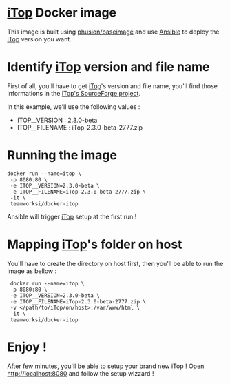 # [iTop](http://www.combodo.com/itop) Docker image

This image is built using [phusion/baseimage](https://hub.docker.com/r/phusion/baseimage/) and use [Ansible](https://www.ansible.com/) to deploy the [iTop](http://www.combodo.com/itop) version you want.


# Identify [iTop](http://www.combodo.com/itop) version and file name

First of all, you'll have to get [iTop](http://www.combodo.com/itop)'s version and file name, you'll find those informations in the [iTop's SourceForge project](https://sourceforge.net/projects/itop/files/itop/).

In this example, we'll use the following values :

* ITOP__VERSION : 2.3.0-beta
* ITOP__FILENAME : iTop-2.3.0-beta-2777.zip

# Running the image

    docker run --name=itop \
     -p 8080:80 \
     -e ITOP__VERSION=2.3.0-beta \
     -e ITOP__FILENAME=iTop-2.3.0-beta-2777.zip \
     -it \
     teamworksi/docker-itop
 
 Ansible will trigger [iTop](http://www.combodo.com/itop) setup at the first run !
 
 
 # Mapping [iTop](http://www.combodo.com/itop)'s folder on host
 
 You'll have to create the directory on host first, then you'll be able to run the image as bellow :
 
     docker run --name=itop \
     -p 8080:80 \
     -e ITOP__VERSION=2.3.0-beta \
     -e ITOP__FILENAME=iTop-2.3.0-beta-2777.zip \
     -v </path/to/iTop/on/host>:/var/www/html \
     -it \
     teamworksi/docker-itop
     
# Enjoy !

After few minutes, you'll be able to setup your brand new iTop !
Open [http://localhost:8080](http://localhost:8080) and follow the setup wizzard !
